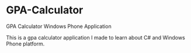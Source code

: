 GPA-Calculator
==============

GPA Calculator Windows Phone Application

This is a gpa calculator application I made to learn about C# and Windows Phone platform.
